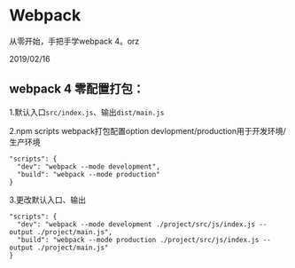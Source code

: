 # Webpack
从零开始，手把手学webpack 4。orz




2019/02/16
## webpack 4 零配置打包：
1.默认入口`src/index.js`、输出`dist/main.js`

2.npm scripts webpack打包配置option devlopment/production用于开发环境/生产环境

    "scripts": {
      "dev": "webpack --mode development",
      "build": "webpack --mode production"
    }

3.更改默认入口、输出
    
    "scripts": {
      "dev": "webpack --mode development ./project/src/js/index.js --output ./project/main.js",
      "build": "webpack --mode production ./project/src/js/index.js --output ./project/main.js"
    }